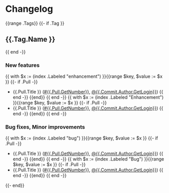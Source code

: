 # Changelog

{{range .Tags}}
{{- if .Tag }}
## {{.Tag.Name }}
{{ end -}}

### New features
{{ with $x := (index .Labeled "enhancement") }}{{range $key, $value := $x }}
{{- if .Pull -}}
* {{.Pull.Title }} ([#{{.Pull.GetNumber}}]({{.Pull.GetHTMLURL}}), [@{{.Commit.Author.GetLogin}}]({{.Commit.Author.GetHTMLURL}}))
{{ end -}}
{{end}}
{{ end -}}
{{ with $x := (index .Labeled "Enhancement") }}{{range $key, $value := $x }}
{{- if .Pull -}}
* {{.Pull.Title }} ([#{{.Pull.GetNumber}}]({{.Pull.GetHTMLURL}}), [@{{.Commit.Author.GetLogin}}]({{.Commit.Author.GetHTMLURL}}))
{{ end -}}
{{end}}
{{ end -}}

### Bug fixes, Minor improvements
{{ with $x := (index .Labeled "bug") }}{{range $key, $value := $x }}
{{- if .Pull -}}
* {{.Pull.Title }} ([#{{.Pull.GetNumber}}]({{.Pull.GetHTMLURL}}), [@{{.Commit.Author.GetLogin}}]({{.Commit.Author.GetHTMLURL}}))
{{ end -}}
{{end}}
{{ end -}}
{{ with $x := (index .Labeled "Bug") }}{{range $key, $value := $x }}
{{- if .Pull -}}
* {{.Pull.Title }} ([#{{.Pull.GetNumber}}]({{.Pull.GetHTMLURL}}), [@{{.Commit.Author.GetLogin}}]({{.Commit.Author.GetHTMLURL}}))
{{ end -}}
{{end}}
{{ end -}}

{{- end}}
